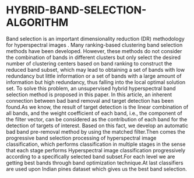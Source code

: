 # HYBRID-BAND-SELECTION-ALGORITHM
Band selection is an important dimensionality reduction (DR) methodology for hyperspectral images . Many ranking-based clustering band selection methods have been developed. However, these methods do not consider the combination of bands in different clusters but only select the desired number of clustering centers based on band ranking to construct the reduced band subset, which may lead to obtaining a set of bands with low redundancy but little information or a set of bands with a large amount of information but high redundancy, thus falling into the local optimal solution set. To solve this problem, an unsupervised hybrid hyperspectral band selection method  is proposed in this paper. In this article, an inherent connection between bad band removal and target detection has been found.As we know, the result of target detection is the linear combination of all bands, and the weight coefficient of each band, i.e., the component of the filter vector, can be considered as the contribution of each band for the detection of targets of interest. Based on this fact, we develop an automatic bad band pre-removal method by using the matched filter.Then comes the progressive band selection processing of hyperspectral image classification, which performs classification in multiple stages in the sense that each stage performs Hyperspectral image classification progressively according to a specifically selected band subset.For each level we are getting best bands through band optimization technique.At last classifiers are used upon Indian pines dataset which gives us the best band selection.
